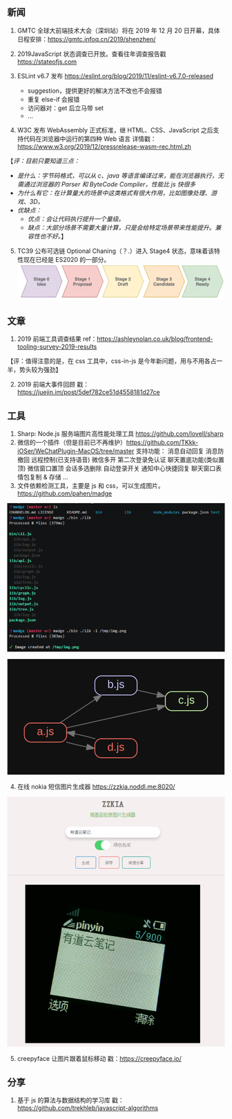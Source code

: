 ## 新闻

1. GMTC 全球大前端技术大会（深圳站）将在 2019 年 12 月 20 日开幕，具体日程安排：https://gmtc.infoq.cn/2019/shenzhen/
2. 2019JavaScript 状态调查已开放。查看往年调查报告戳 https://stateofjs.com
3. ESLint v6.7 发布 https://eslint.org/blog/2019/11/eslint-v6.7.0-released

   - suggestion，提供更好的解决方法不改也不会报错
   - 重复 else-if 会报错
   - 访问器对：get 后立马带 set
   - ...

4. W3C 发布 WebAssembly 正式标准，继 HTML、CSS、JavaScript 之后支持代码在浏览器中运行的第四种 Web 语言 详情戳：https://www.w3.org/2019/12/pressrelease-wasm-rec.html.zh

【_评：目前只要知道三点：_

- _是什么：字节码格式，可以从 c、java 等语言编译过来，能在浏览器执行，无需通过浏览器的 Parser 和 ByteCode Compiler，性能比 js 快很多_
- _为什么有它：在计算量大的场景中这类格式有很大作用，比如图像处理、游戏、3D。_
- _优缺点：_
  - _优点：会让代码执行提升一个量级。_
  - _缺点：大部分场景不需要大量计算，只是会给特定场景带来性能提升。兼容性也不好。_】

5. TC39 公布可选链 Optional Chaning（？.）进入 Stage4 状态，意味着该特性现在已经是 ES2020 的一部分。
   ![image](https://github.com/jiameiw/share/blob/master/pics/20191213/1.png)

## 文章

1. 2019 前端工具调查结果 ref：https://ashleynolan.co.uk/blog/frontend-tooling-survey-2019-results

【评：值得注意的是，在 css 工具中，css-in-js 是今年新问题，用与不用各占一半，势头较为强劲】

2. 2019 前端大事件回顾 戳：https://juejin.im/post/5def782ce51d4558181d27ce

## 工具

1. Sharp: Node.js 服务端图片高性能处理工具 https://github.com/lovell/sharp
2. 微信的一个插件（但是目前已不再维护）https://github.com/TKkk-iOSer/WeChatPlugin-MacOS/tree/master
   支持功能：
   消息自动回复
   消息防撤回
   远程控制(已支持语音)
   微信多开
   第二次登录免认证
   聊天置底功能(类似置顶)
   微信窗口置顶
   会话多选删除
   自动登录开关
   通知中心快捷回复
   聊天窗口表情包复制 & 存储 ...
3. 文件依赖检测工具，主要是 js 和 css，可以生成图片。https://github.com/pahen/madge

![image](https://github.com/jiameiw/share/blob/master/pics/20191213/2.png)

![image](https://github.com/jiameiw/share/blob/master/pics/20191213/3.svg)

4. 在线 nokia 短信图片生成器 https://zzkia.noddl.me:8020/

![image](https://github.com/jiameiw/share/blob/master/pics/20191213/4.png)

5. creepyface 让图片跟着鼠标移动 戳：https://creepyface.io/

## 分享

1.  基于 js 的算法与数据结构的学习库 戳：https://github.com/trekhleb/javascript-algorithms
